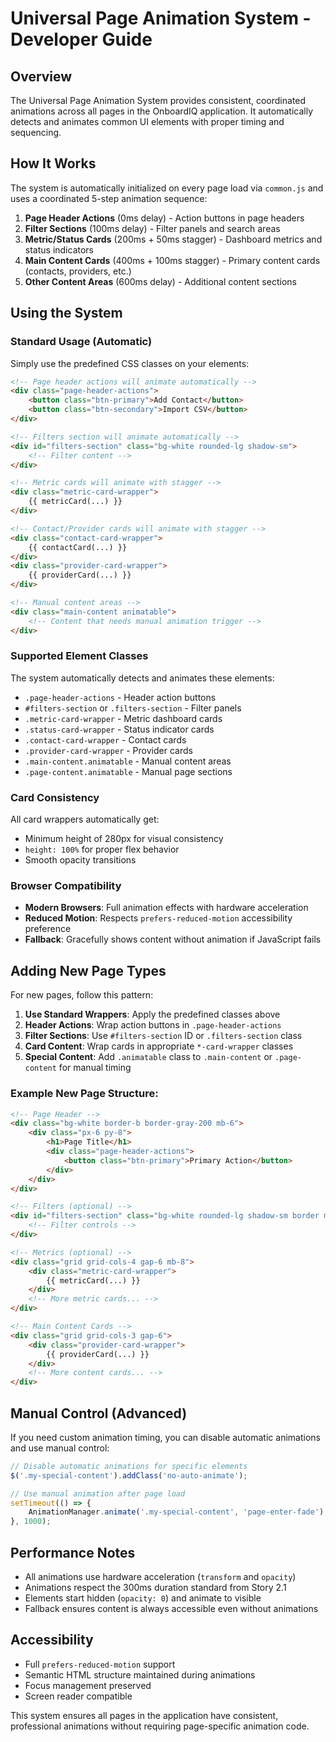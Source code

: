 # Universal Page Animation System - Developer Guide

## Overview

The Universal Page Animation System provides consistent, coordinated animations across all pages in the OnboardIQ application. It automatically detects and animates common UI elements with proper timing and sequencing.

## How It Works

The system is automatically initialized on every page load via `common.js` and uses a coordinated 5-step animation sequence:

1. **Page Header Actions** (0ms delay) - Action buttons in page headers
2. **Filter Sections** (100ms delay) - Filter panels and search areas  
3. **Metric/Status Cards** (200ms + 50ms stagger) - Dashboard metrics and status indicators
4. **Main Content Cards** (400ms + 100ms stagger) - Primary content cards (contacts, providers, etc.)
5. **Other Content Areas** (600ms delay) - Additional content sections

## Using the System

### Standard Usage (Automatic)

Simply use the predefined CSS classes on your elements:

```html
<!-- Page header actions will animate automatically -->
<div class="page-header-actions">
    <button class="btn-primary">Add Contact</button>
    <button class="btn-secondary">Import CSV</button>
</div>

<!-- Filters section will animate automatically -->
<div id="filters-section" class="bg-white rounded-lg shadow-sm">
    <!-- Filter content -->
</div>

<!-- Metric cards will animate with stagger -->
<div class="metric-card-wrapper">
    {{ metricCard(...) }}
</div>

<!-- Contact/Provider cards will animate with stagger -->
<div class="contact-card-wrapper">
    {{ contactCard(...) }}
</div>
<div class="provider-card-wrapper">
    {{ providerCard(...) }}
</div>

<!-- Manual content areas -->
<div class="main-content animatable">
    <!-- Content that needs manual animation trigger -->
</div>
```

### Supported Element Classes

The system automatically detects and animates these elements:

- `.page-header-actions` - Header action buttons
- `#filters-section` or `.filters-section` - Filter panels
- `.metric-card-wrapper` - Metric dashboard cards
- `.status-card-wrapper` - Status indicator cards  
- `.contact-card-wrapper` - Contact cards
- `.provider-card-wrapper` - Provider cards
- `.main-content.animatable` - Manual content areas
- `.page-content.animatable` - Manual page sections

### Card Consistency

All card wrappers automatically get:
- Minimum height of 280px for visual consistency
- `height: 100%` for proper flex behavior
- Smooth opacity transitions

### Browser Compatibility

- **Modern Browsers**: Full animation effects with hardware acceleration
- **Reduced Motion**: Respects `prefers-reduced-motion` accessibility preference
- **Fallback**: Gracefully shows content without animation if JavaScript fails

## Adding New Page Types

For new pages, follow this pattern:

1. **Use Standard Wrappers**: Apply the predefined classes above
2. **Header Actions**: Wrap action buttons in `.page-header-actions`
3. **Filter Sections**: Use `#filters-section` ID or `.filters-section` class
4. **Card Content**: Wrap cards in appropriate `*-card-wrapper` classes
5. **Special Content**: Add `.animatable` class to `.main-content` or `.page-content` for manual timing

### Example New Page Structure:

```html
<!-- Page Header -->
<div class="bg-white border-b border-gray-200 mb-6">
    <div class="px-6 py-8">
        <h1>Page Title</h1>
        <div class="page-header-actions">
            <button class="btn-primary">Primary Action</button>
        </div>
    </div>
</div>

<!-- Filters (optional) -->
<div id="filters-section" class="bg-white rounded-lg shadow-sm border mb-6">
    <!-- Filter controls -->
</div>

<!-- Metrics (optional) -->
<div class="grid grid-cols-4 gap-6 mb-8">
    <div class="metric-card-wrapper">
        {{ metricCard(...) }}
    </div>
    <!-- More metric cards... -->
</div>

<!-- Main Content Cards -->
<div class="grid grid-cols-3 gap-6">
    <div class="provider-card-wrapper">
        {{ providerCard(...) }}
    </div>
    <!-- More content cards... -->
</div>
```

## Manual Control (Advanced)

If you need custom animation timing, you can disable automatic animations and use manual control:

```javascript
// Disable automatic animations for specific elements
$('.my-special-content').addClass('no-auto-animate');

// Use manual animation after page load
setTimeout(() => {
    AnimationManager.animate('.my-special-content', 'page-enter-fade');
}, 1000);
```

## Performance Notes

- All animations use hardware acceleration (`transform` and `opacity`)
- Animations respect the 300ms duration standard from Story 2.1
- Elements start hidden (`opacity: 0`) and animate to visible
- Fallback ensures content is always accessible even without animations

## Accessibility

- Full `prefers-reduced-motion` support
- Semantic HTML structure maintained during animations  
- Focus management preserved
- Screen reader compatible

This system ensures all pages in the application have consistent, professional animations without requiring page-specific animation code.